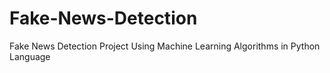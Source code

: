 # Fake-News-Detection
Fake News Detection Project Using Machine Learning Algorithms in Python Language
